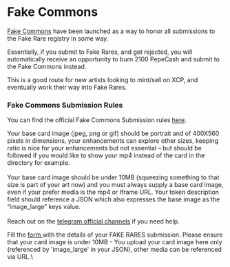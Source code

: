 # Fake Commons

[Fake Commons](https://fakeraredirectory.com/fake-commons/) have been launched as a way to honor all submissions to the Fake Rare registry in some way.

Essentially, if you submit to Fake Rares, and get rejected, you will automatically receive an opportunity to burn 2100 PepeCash and submit to the Fake Commons instead.

This is a good route for new artists looking to mint/sell on XCP, and eventually work their way into Fake Rares.

### Fake Commons Submission Rules

You can find the official Fake Commons Submission rules [here](https://fakeraredirectory.com/fake-submission-rules/).

Your base card image (jpeg, png or gif) should be portrait and of 400X560 pixels in dimensions, your enhancements can explore other sizes, keeping ratio is nice for your enhancements but not essential – but should be followed if you would like to show your mp4 instead of the card in the directory for example.\
\
Your base card image should be under 10MB (squeezing something to that size is part of your art now) and you must always supply a base card image, even if your prefer media is the mp4 or Iframe URL. Your token description field should reference a JSON which also expresses the base image as the “image\_large” keys value.\
\
Reach out on the [telegram official channels](http://t.me/officialfakerares) if you need help.

Fill the [form ](https://fakeraredirectory.com/fake-submissions/)with the details of your FAKE RARES submission. Please ensure that your card image is under 10MB - You upload your card image here only (referenced by 'image\_large' in your JSON), other media can be referenced via URL.\
